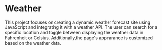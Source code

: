 # Weather
This project focuses on creating a dynamic weather forecast site using JavaScript and integrating it with a weather API. The user can search for a specific location and toggle between displaying the weather data in Fahrenheit or Celsius. Additionally,the page's appearance is customized based on the weather data.
